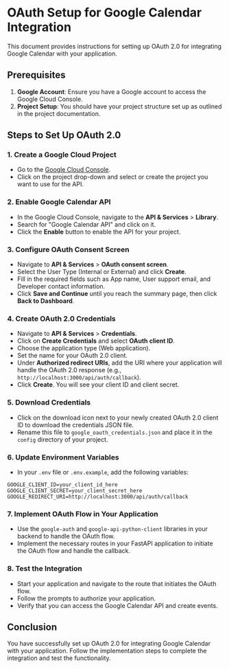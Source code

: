 # OAuth Setup for Google Calendar Integration

This document provides instructions for setting up OAuth 2.0 for integrating Google Calendar with your application.

## Prerequisites

1. **Google Account**: Ensure you have a Google account to access the Google Cloud Console.
2. **Project Setup**: You should have your project structure set up as outlined in the project documentation.

## Steps to Set Up OAuth 2.0

### 1. Create a Google Cloud Project

- Go to the [Google Cloud Console](https://console.cloud.google.com/).
- Click on the project drop-down and select or create the project you want to use for the API.
  
### 2. Enable Google Calendar API

- In the Google Cloud Console, navigate to the **API & Services** > **Library**.
- Search for "Google Calendar API" and click on it.
- Click the **Enable** button to enable the API for your project.

### 3. Configure OAuth Consent Screen

- Navigate to **API & Services** > **OAuth consent screen**.
- Select the User Type (Internal or External) and click **Create**.
- Fill in the required fields such as App name, User support email, and Developer contact information.
- Click **Save and Continue** until you reach the summary page, then click **Back to Dashboard**.

### 4. Create OAuth 2.0 Credentials

- Navigate to **API & Services** > **Credentials**.
- Click on **Create Credentials** and select **OAuth client ID**.
- Choose the application type (Web application).
- Set the name for your OAuth 2.0 client.
- Under **Authorized redirect URIs**, add the URI where your application will handle the OAuth 2.0 response (e.g., `http://localhost:3000/api/auth/callback`).
- Click **Create**. You will see your client ID and client secret.

### 5. Download Credentials

- Click on the download icon next to your newly created OAuth 2.0 client ID to download the credentials JSON file.
- Rename this file to `google_oauth_credentials.json` and place it in the `config` directory of your project.

### 6. Update Environment Variables

- In your `.env` file or `.env.example`, add the following variables:

```
GOOGLE_CLIENT_ID=your_client_id_here
GOOGLE_CLIENT_SECRET=your_client_secret_here
GOOGLE_REDIRECT_URI=http://localhost:3000/api/auth/callback
```

### 7. Implement OAuth Flow in Your Application

- Use the `google-auth` and `google-api-python-client` libraries in your backend to handle the OAuth flow.
- Implement the necessary routes in your FastAPI application to initiate the OAuth flow and handle the callback.

### 8. Test the Integration

- Start your application and navigate to the route that initiates the OAuth flow.
- Follow the prompts to authorize your application.
- Verify that you can access the Google Calendar API and create events.

## Conclusion

You have successfully set up OAuth 2.0 for integrating Google Calendar with your application. Follow the implementation steps to complete the integration and test the functionality.